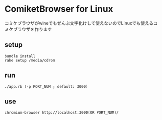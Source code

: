 # ComiketBrowser for Linux

コミケブラウザがwineでもぜんぶ文字化けして使えないのでLinuxでも使えるコミケブラウザを作ります

## setup
    bundle install
    rake setup /media/cdrom

## run
    ./app.rb (-p PORT_NUM ; default: 3000)

## use
    chromium-browser http://localhost:3000(OR PORT_NUM)/
